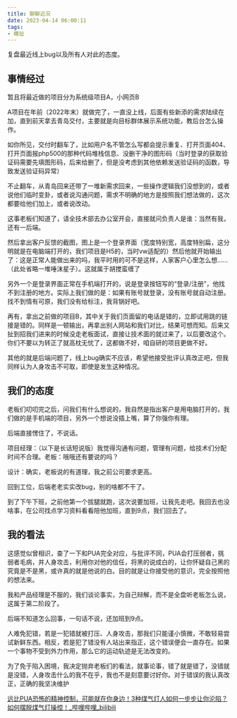 ```yaml
---
title: 聊聊近况
date: 2023-04-14 06:00:11
tags:
- 瞎扯
---
```


复盘最近线上bug以及所有人对此的态度。

<!--more-->

## 事情经过

暂且将最近做的项目分为系统级项目A，小网页B

A项目在年前（2022年末）就做完了，一直没上线，后面有些新添的需求陆续在加，直到前天拿去青岛交付，主要就是向目标群体展示系统功能，教后台怎么操作。

如你所见，交付时翻车了，比如用户名不管怎么写都会提示重复、打开页面404、打开页面报php500的那种代码堆栈信息、没删干净的图形码（当时登录的获取验证码需要先填图形码，后来给删了，但是没考虑到其他依赖发送验证码的函数，导致发送验证码异常）

不止翻车，从青岛回来还带了一堆新需求回来，一些操作逻辑我们没想到的，或者说他们临时变卦，或者说沟通问题，需求不明确的地方是按照我们想法做的，这次都要给他们加上，或者说改动。

这事老板们知道了，请全技术部去办公室开会，直接就问负责人是谁：当然有我，还有一后端。

然后拿出客户反馈的截图，图上是一个登录界面（宽度特别宽，高度特别扁，这分明就是在电脑端打开的，我们项目是H5的，当时vw适配的）然后他就开始输出了：这是正常人能做出来的吗，我平时用的可不是这样，人家客户心里怎么想......（此处省略一堆唾沫星子）。这就属于胡搅蛮缠了

另外一个是登录界面正常在手机端打开的，说是登录按钮写的“登录/注册”，他找不到注册的地方。实际上我们做的是：如果有账号就登录，没有账号就自动注册。找不到情有可原，我们没有给标注，我背锅好吧。

再有，拿出之前做的项目B，其中关于我们页面留的电话是错的，立即试用跳的链接是错的。同样是一顿输出，再拿出别人网站和我们对比，结果可想而知。后来又扯到招我们进来的时候没走老板面试，直接让技术面的就过来了，以后要改这个。你们不要以为转正了就高枕无忧了，这都做不好，咱自研的项目更做不好。

其他的就是后端问题了，线上bug确实不应该，希望他接受批评认真改正吧，但我同样认为人身攻击不可取，即使是发生这种情况。

## 我们的态度

老板们叨叨完之后，问我们有什么想说的，我自然是指出客户是用电脑打开的，我们做的是手机端的项目，另外一个想说没插上嘴，算了你强你有理。

后端直接愣住了，不说话。

项目经理：（以下是长话短说版）我觉得沟通有问题，管理有问题，给技术们分配时间不合理。老板：哦哦还有要说的吗？

设计：确实，老板说的有道理，我之前公司要求更高。





回到工位，后端老老实实改bug，别的啥都不干了。

到了下午下班，之前他第一个拔腿就跑，这次说要加班，让我先走吧。我回去也没啥事，在公司找点学习资料看看陪他加班，直到9点，我们回去了。





## 我的看法

这感觉似曾相识，查了一下和PUA完全对应，与批评不同，PUA会打压弱者，挑弱者毛病，并人身攻击，利用你对他的信任，将黑的说成白的，让你怀疑自己黑的究竟是不是黑，或许真的就是他说的白。目的就是让你接受他的意识，完全按照他的想法来。

我和产品经理是不服的，我们谈论事实，为自己辩解，而不是全盘听老板怎么说，这属于第二阶段了。

后端不知道怎么回事，一句话不说，还加班到9点。





人难免犯错，若是一犯错就被打压、人身攻击，那我们只能谨小慎微，不敢轻易尝试新鲜东西。相反，若是犯了错没有人站出来指正，这个错误便会一直存在。如果一个事物不受到外力作用，那么它的运动轨迹是无法改变的。

为了免于陷入困境，我决定抛弃老板们的看法，就事论事，错了就是错了，没错就是没错，人身攻击什么的我不在乎，我也不是刻意要讨好你。对于错误的我认真改正，正确的我坚决维护



[远比PUA恐怖的精神控制，可能就在你身边！3种煤气灯人如何一步步让你沦陷？如何摆脱煤气灯操控！_哔哩哔哩_bilibili](https://www.bilibili.com/video/BV1a44y177Em/?spm_id_from=..top_right_bar_window_history.content.click&vd_source=1ec8998e58f8cdf9b1492f4de118be1a)